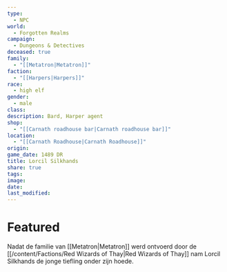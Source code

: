 ```yaml
---
type:
  - NPC
world:
  - Forgotten Realms
campaign:
  - Dungeons & Detectives
deceased: true
family:
  - "[[Metatron|Metatron]]"
faction:
  - "[[Harpers|Harpers]]"
race:
  - high elf
gender:
  - male
class: 
description: Bard, Harper agent
shop:
  - "[[Carnath roadhouse bar|Carnath roadhouse bar]]"
location:
  - "[[Carnath Roadhouse|Carnath Roadhouse]]"
origin: 
game_date: 1489 DR
title: Lorcil Silkhands
share: true
tags: 
image: 
date: 
last_modified: 
---
```



# Featured



Nadat de familie van [[Metatron|Metatron]] werd ontvoerd door de [[/content/Factions/Red Wizards of Thay|Red Wizards of Thay]] nam Lorcil Silkhands de jonge tiefling onder zijn hoede. 